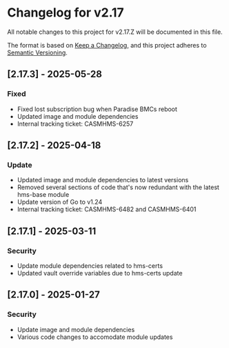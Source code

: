 # Changelog for v2.17

All notable changes to this project for v2.17.Z will be documented in this file.

The format is based on [Keep a Changelog](https://keepachangelog.com/en/1.0.0/),
and this project adheres to [Semantic Versioning](https://semver.org/spec/v2.0.0.html).

## [2.17.3] - 2025-05-28

### Fixed

- Fixed lost subscription bug when Paradise BMCs reboot
- Updated image and module dependencies
- Internal tracking ticket: CASMHMS-6257

## [2.17.2] - 2025-04-18

### Update

- Updated image and module dependencies to latest versions
- Removed several sections of code that's now redundant with the latest
  hms-base module
- Update version of Go to v1.24
- Internal tracking ticket: CASMHMS-6482 and CASMHMS-6401

## [2.17.1] - 2025-03-11

### Security

- Update module dependencies related to hms-certs
- Updated vault override variables due to hms-certs update

## [2.17.0] - 2025-01-27

### Security

- Update image and module dependencies
- Various code changes to accomodate module updates
